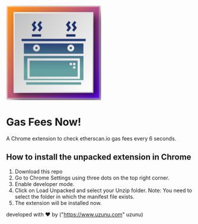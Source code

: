 ![logo](https://github.com/onorbumbum/gas_fee_checker_chrome_extension/blob/main/images/logo-256.png?raw=true)

# Gas Fees Now! 
A Chrome extension to check etherscan.io gas fees every 6 seconds.

## How to install the unpacked extension in Chrome
1. Download this repo
2. Go to Chrome Settings using three dots on the top right corner.
3. Enable developer mode.
4. Click on Load Unpacked and select your Unzip folder. Note: You need to select the folder in which the manifest file exists.
5. The extension will be installed now.


developed with ❤️ by ("https://www.uzunu.com" uzunu)
